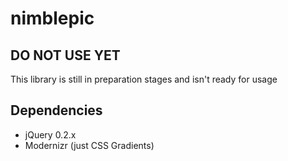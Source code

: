 # nimblepic

## DO NOT USE YET
This library is still in preparation stages and isn't ready for usage

## Dependencies
- jQuery 0.2.x
- Modernizr (just CSS Gradients)